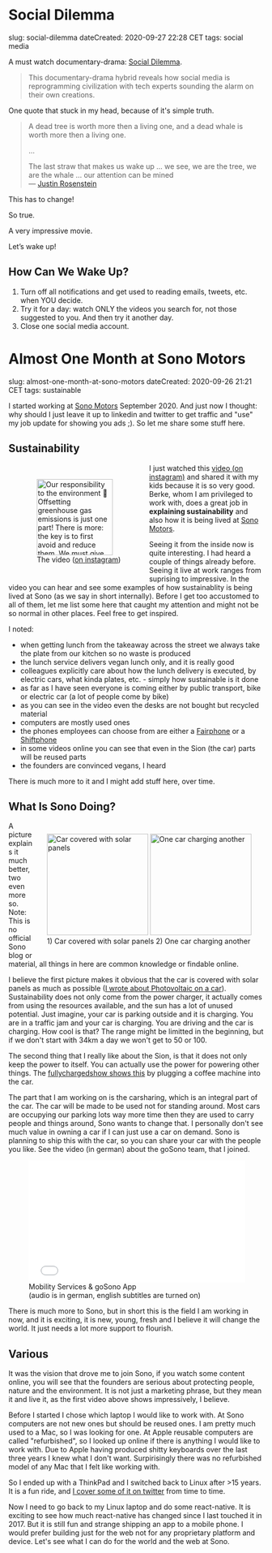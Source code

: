 # Social Dilemma
slug: social-dilemma
dateCreated: 2020-09-27 22:28 CET
tags: social media

A must watch documentary-drama: [Social Dilemma](https://thesocialdilemma.com).

> This documentary-drama hybrid reveals how social media is reprogramming civilization 
> with tech experts sounding the alarm on their own creations. 

One quote that stuck in my head, because of it's simple truth.
> A dead tree is worth more then a living one, and a dead whale is worth more then a living one.
>
> ...
>
> The last straw that makes us wake up ... we see, we are the tree, we are the whale ... 
> our attention can be mined   
> — [Justin Rosenstein](https://twitter.com/rosenstein)

This has to change!

So true.

A very impressive movie.

Let’s wake up!

## How Can We Wake Up?
1. Turn off all notifications and get used to reading emails, tweets, etc. when YOU decide.
1. Try it for a day: watch ONLY the videos you search for, not those suggested to you.
   And then try it another day.
1. Close one social media account.

# Almost One Month at Sono Motors
slug: almost-one-month-at-sono-motors
dateCreated: 2020-09-26 21:21 CET
tags: sustainable

I started working at [Sono Motors](https://sonomotors.com)
September 2020. And just now I thought: why should I just 
leave it up to linkedin and twitter to get traffic and "use" my job update
for showing you ads ;). So let me share some stuff here.

## Sustainability
<figure style="float: left; padding: 1rem;">
    <img src="../sono-insta-screenshot.jpeg" alt="Our responsibility to the environment 🌳 Offsetting greenhouse gas emissions is just one part! There is more: the key is to first avoid and reduce them. We must give absolutely everything to protect this planet!" width="150" class="sizeup-onhover-image scale4 origin-left-center" />
    <figcaption>The video (<a href="https://www.instagram.com/p/ByDjvVzFKbO/">on instagram</a>)</figcaption>
</figure>

I just watched this [video (on instagram)](https://www.instagram.com/p/ByDjvVzFKbO/)
and shared it with my kids because it is 
so very good. Berke, whom I am privileged to work with, does a great job
in **explaining sustainability** and also how it is being lived at
[Sono Motors](https://sonomotors.com).

Seeing it from the inside now is quite interesting. I had heard a couple of things
already before. Seeing it live at work ranges from suprising to impressive.
In the video you can hear and see some examples of how sustainablity is being lived at
Sono (as we say in short internally).
Before I get too accustomed to all of them, let me list some here that caught my attention
and might not be so normal in other places. Feel free to get inspired.

I noted:
* when getting lunch from the takeaway across the street we always take the plate from our kitchen
  so no waste is produced
* the lunch service delivers vegan lunch only, and it is really good
* colleagues explicitly care about how the lunch delivery is executed, 
  by electric cars, what kinda plates, etc. - simply how sustainable is it done
* as far as I have seen everyone is coming either by public transport, bike or electric car
  (a lot of people come by bike)
* as you can see in the video even the desks are not bought but recycled material
* computers are mostly used ones
* the phones employees can choose from are either a [Fairphone](https://www.fairphone.com/en/) 
  or a [Shiftphone](https://www.shiftphones.com/)
* in some videos online you can see that even in the Sion (the car) parts will be 
  reused parts
* the founders are convinced vegans, I heard

There is much more to it and I might add stuff here, over time.

## What Is Sono Doing?
<figure style="float: right; padding: 1rem; margin: 0.5rem;">
    <img src="../sono-solar-panels.png" alt="Car covered with solar panels" width="200" class="sizeup-onhover-image scale4 origin-left-center" />
    <img src="../sono-bidirectional-charging.png" alt="One car charging another" width="200" class="sizeup-onhover-image scale4 origin-left-center" />
    <figcaption>1) Car covered with solar panels 2) One car charging another</figcaption>
</figure>
A picture explains it much better, two even more so.
Note: This is no official Sono blog or material, all things in here are common knowledge or
findable online.

I believe the first picture makes it obvious that the car is covered with solar panels
as much as possible ([I wrote about Photovoltaic on a car](/tidbits/2020/08/photovoltaic-on-a-car/)).
Sustainability does not only come from the power charger, it actually comes from using the resources
available, and the sun has a lot of unused potential. Just imagine, your car is parking outside and
it is charging. You are in a traffic jam and your car is charging. You are driving and the car is charging.
How cool is that? The range might be limitted in the beginning, but if we don't start with
34km a day we won't get to 50 or 100.

The second thing that I really like about the Sion, is that it does not only keep the power to 
itself. You can actually use the power for powering other things. The [fullychargedshow shows this](https://youtu.be/wLZKdkgB85k?t=35) 
by plugging a coffee machine into the car.

The part that I am working on is the carsharing, which is an integral part of the car.
The car will be made to be used not for standing around. Most cars are occupying our parking lots
way more time then they are used to carry people and things around, Sono wants to change that.
I personally don't see much value in owning a car if I can just use a car on demand.
Sono is planning to ship this with the car, so you can share your car with the people you like.
See the video (in german) about the goSono team, that I joined.

<figure>
    <iframe id="photovoltaic-player" width="427" height="240" name="video" src="//www.youtube.com/embed/nnFEQsO4z3Q?cc_load_policy=1&cc_lang_pref=en" frameborder="0" allowfullscreen></iframe>
    <figcaption>Mobility Services & goSono App<br/>(audio is in german, english subtitles are turned on)</figcaption>
</figure>

There is much more to Sono, but in short this is the field I am working in now, and it is exciting, it is
new, young, fresh and I believe it will change the world. It just needs a lot more support to flourish.

## Various
It was the vision that drove me to join Sono, if you watch some content online, you will
see that the founders are serious about protecting people, nature and the environment.
It is not just a marketing phrase, but they mean it and live it, as the first video
above shows impressively, I believe.

Before I started I chose which laptop I would like to work with. At Sono computers
are not new ones but should be reused ones. I am pretty much used to a Mac, so I was looking for one.
At Apple reusable computers are called "refurbished", so I looked up online if there is anything
I would like to work with. Due to Apple having produced shitty keyboards over the last
three years I knew what I don't want. Surpirisingly there was no refurbished model of
any Mac that I felt like working with.

So I ended up with a ThinkPad and I switched back to Linux after >15 years.
It is a fun ride, and [I cover some of it on twitter](https://twitter.com/search?q=%23fromMacToLinux&f=live) 
from time to time.

Now I need to go back to my Linux laptop and do some react-native.
It is exciting to see how much react-native has changed since I last touched it in 2017.
But it is still fun and strange shipping an app to a mobile phone. I would prefer 
building just for the web not for any proprietary platform and device. Let's see
what I can do for the world and the web at Sono.

